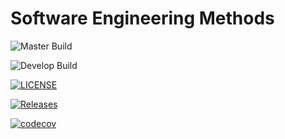 # Software Engineering Methods

![Master Build](https://img.shields.io/github/actions/workflow/status/Thinzar-Phyo-Wai/sem/main.yml?branch=master&style=flat-square&label=Master%20Build)

![Develop Build](https://img.shields.io/github/actions/workflow/status/Thinzar-Phyo-Wai/sem/main.yml?branch=develop&style=flat-square&label=Develop%20Build)

[![LICENSE](https://img.shields.io/github/license/Thinzar-Phyo-Wai/sem.svg?style=flat-square)](https://github.com/Thinzar-Phyo-Wai/sem/blob/master/LICENSE)

[![Releases](https://img.shields.io/github/release/Thinzar-Phyo-Wai/sem/all.svg?style=flat-square)](https://github.com/Thinzar-Phyo-Wai/sem/releases)

[//]: # ([![codecov]&#40;https://codecov.io/github/Thinzar-Phyo-Wai/sem/branch/master/graph/badge.svg?token=CRC7UAM7HH&#41;]&#40;https://codecov.io/github/Thinzar-Phyo-Wai/sem&#41;)

[![codecov](https://codecov.io/github/Thinzar-Phyo-Wai/sem/branch/master/graph/badge.svg?token=FBHWWI6LI9)](https://codecov.io/github/Thinzar-Phyo-Wai/sem)






